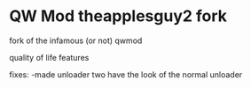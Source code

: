 # QW Mod theapplesguy2 fork
fork of the infamous (or not) qwmod

quality of life features

fixes:
-made unloader two have the look of the normal unloader
